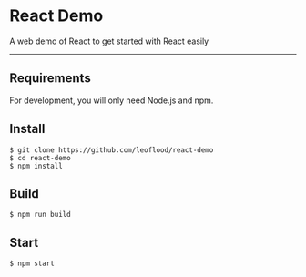 # React Demo

A web demo of React to get started with React easily

---

## Requirements

For development, you will only need Node.js and npm.

## Install

    $ git clone https://github.com/leoflood/react-demo
    $ cd react-demo
    $ npm install

## Build

    $ npm run build

## Start

    $ npm start
